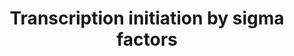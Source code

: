 ---
annotations:
- type: Pathway Ontology
  value: regulatory pathway
- type: Pathway Ontology
  value: transcription pathway
authors:
- Andra
- Egonw
- MaintBot
- MirellaKalafati
- Eweitz
description: Sigma factors are components of the RNA polymerase complex that are responsible
  for binding to the RNA polymerase complex, promoter recognition and separating DNA
  strands. The number of sigma factors is extremely diverse between bacteria, ranging
  from three in Helicobacter pylori to 63 in Streptomyces coelicolor. M. tuberculosis
  possesses 13 sigma factors, 10 of which are from the ECF sub-family, enabling this
  bacterium to cope with various environmental conditions
last-edited: 2021-05-21
organisms:
- Mycobacterium tuberculosis
redirect_from:
- /index.php/Pathway:WP2564
- /instance/WP2564
schema-jsonld:
- '@context': https://schema.org/
  '@id': https://wikipathways.github.io/pathways/WP2564.html
  '@type': Dataset
  creator:
    '@type': Organization
    name: WikiPathways
  description: Sigma factors are components of the RNA polymerase complex that are
    responsible for binding to the RNA polymerase complex, promoter recognition and
    separating DNA strands. The number of sigma factors is extremely diverse between
    bacteria, ranging from three in Helicobacter pylori to 63 in Streptomyces coelicolor.
    M. tuberculosis possesses 13 sigma factors, 10 of which are from the ECF sub-family,
    enabling this bacterium to cope with various environmental conditions
  keywords:
  - SigB
  - ''
  - Glyoxylate cycle (icl1)
  - Rv2884
  - SigM
  - RsfA
  - SigL
  - Rv1823
  - RsfB
  - SigJ
  - SigA
  - Immune pathology pathway in host
  - methylcitrate cycle (gltA1)
  - SigG
  - PhoY1
  - UsfX
  - SigH
  - lrpG
  - SigE
  - Stress response
  - SigC
  - SigK
  - SigD
  - SigI
  - lrpI
  - SigF
  license: CC0
  name: Transcription initiation by sigma factors
seo: CreativeWork
title: Transcription initiation by sigma factors
wpid: WP2564
---